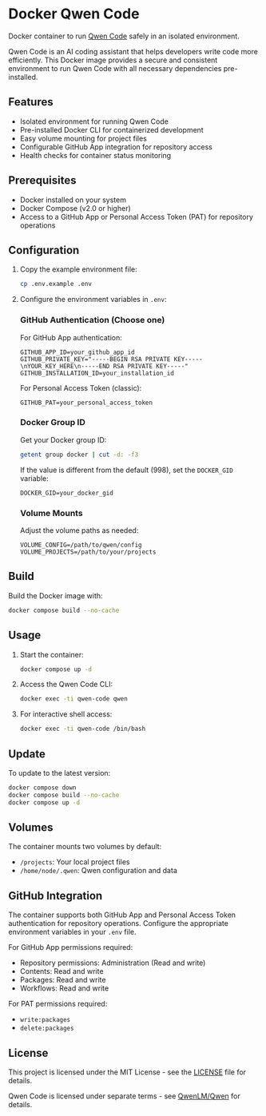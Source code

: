# Docker Qwen Code

Docker container to run [Qwen Code](https://github.com/QwenLM/Qwen) safely in an isolated environment.

Qwen Code is an AI coding assistant that helps developers write code more efficiently. This Docker image provides a secure and consistent environment to run Qwen Code with all necessary dependencies pre-installed.

## Features

- Isolated environment for running Qwen Code
- Pre-installed Docker CLI for containerized development
- Easy volume mounting for project files
- Configurable GitHub App integration for repository access
- Health checks for container status monitoring

## Prerequisites

- Docker installed on your system
- Docker Compose (v2.0 or higher)
- Access to a GitHub App or Personal Access Token (PAT) for repository operations

## Configuration

1. Copy the example environment file:
   ```bash
   cp .env.example .env
   ```

2. Configure the environment variables in `.env`:
   
   ### GitHub Authentication (Choose one)
   
   For GitHub App authentication:
   ```env
   GITHUB_APP_ID=your_github_app_id
   GITHUB_PRIVATE_KEY="-----BEGIN RSA PRIVATE KEY-----\nYOUR_KEY_HERE\n-----END RSA PRIVATE KEY-----"
   GITHUB_INSTALLATION_ID=your_installation_id
   ```
   
   For Personal Access Token (classic):
   ```env
   GITHUB_PAT=your_personal_access_token
   ```
   
   ### Docker Group ID
   Get your Docker group ID:
   ```bash
   getent group docker | cut -d: -f3
   ```
   
   If the value is different from the default (998), set the `DOCKER_GID` variable:
   ```env
   DOCKER_GID=your_docker_gid
   ```
   
   ### Volume Mounts
   Adjust the volume paths as needed:
   ```env
   VOLUME_CONFIG=/path/to/qwen/config
   VOLUME_PROJECTS=/path/to/your/projects
   ```

## Build

Build the Docker image with:
```bash
docker compose build --no-cache
```

## Usage

1. Start the container:
   ```bash
   docker compose up -d
   ```

2. Access the Qwen Code CLI:
   ```bash
   docker exec -ti qwen-code qwen
   ```

3. For interactive shell access:
   ```bash
   docker exec -ti qwen-code /bin/bash
   ```

## Update

To update to the latest version:
```bash
docker compose down
docker compose build --no-cache
docker compose up -d
```

## Volumes

The container mounts two volumes by default:
- `/projects`: Your local project files
- `/home/node/.qwen`: Qwen configuration and data

## GitHub Integration

The container supports both GitHub App and Personal Access Token authentication for repository operations. Configure the appropriate environment variables in your `.env` file.

For GitHub App permissions required:
- Repository permissions: Administration (Read and write)
- Contents: Read and write
- Packages: Read and write
- Workflows: Read and write

For PAT permissions required:
- `write:packages`
- `delete:packages`

## License

This project is licensed under the MIT License - see the [LICENSE](LICENSE) file for details.

Qwen Code is licensed under separate terms - see [QwenLM/Qwen](https://github.com/QwenLM/Qwen) for details.
